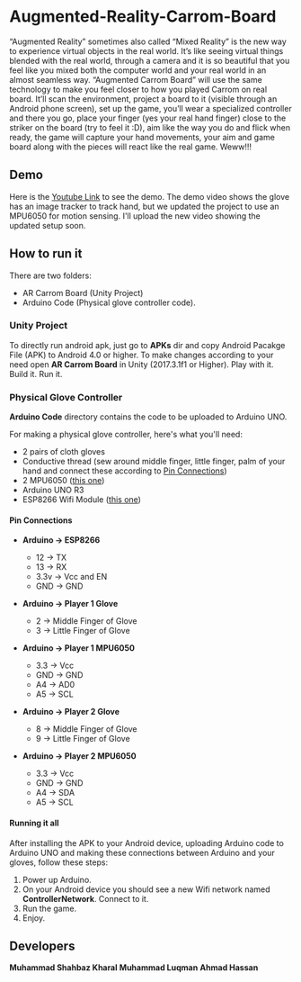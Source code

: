 # Augmented-Reality-Carrom-Board
“Augmented Reality” sometimes also called “Mixed Reality” is the new way to experience
virtual objects in the real world. It’s like seeing virtual things blended with the real world,
through a camera and it is so beautiful that you feel like you mixed both the computer
world and your real world in an almost seamless way.
“Augmented Carrom Board” will use the same technology to make you feel closer
to how you played Carrom on real board. It’ll scan the environment, project a board to it (visible
through an Android phone screen), set up the game, you’ll wear a specialized controller and
there you go, place your finger (yes your real hand finger) close to the striker on the board (try to feel it :D), aim
like the way you do and flick when ready, the game will capture your hand movements, your aim
and game board along with the pieces will react like the real game. Weww!!!
## Demo
Here is the [Youtube Link](https://www.youtube.com/watch?v=CXEz-am8Rn8) to see the demo. The demo video shows the glove has an image tracker to track hand, but we updated the project to use an MPU6050 for motion sensing. I'll upload the new video showing the updated setup soon.

## How to run it
There are two folders:
* AR Carrom Board (Unity Project)
* Arduino Code (Physical glove controller code).

### Unity Project
To directly run android apk, just go to **APKs** dir and copy Android Pacakge File (APK) to Android 4.0 or higher.
To make changes according to your need open **AR Carrom Board** in Unity (2017.3.1f1 or Higher). Play with it. Build it. Run it.

### Physical Glove Controller
**Arduino Code** directory contains the code to be uploaded to Arduino UNO.

For making a physical glove controller, here's what you'll need:
* 2 pairs of cloth gloves
* Conductive thread (sew around middle finger, little finger, palm of your hand and connect these according to [Pin Connections](https://github.com/m-shahbaz-kharal/Augmented-Reality-Carrom-Board/blob/master/README.md#pin-connections)) 
* 2 MPU6050 ([this one](https://www.sparkfun.com/products/11028))
* Arduino UNO R3
* ESP8266 Wifi Module ([this one](https://www.sparkfun.com/products/13678))

#### Pin Connections
* **Arduino -> ESP8266**
  * 12 -> TX
  * 13 -> RX
  * 3.3v -> Vcc and EN
  * GND -> GND

* **Arduino -> Player 1 Glove**
  * 2 -> Middle Finger of Glove
  * 3 -> Little Finger of Glove
* **Arduino -> Player 1 MPU6050**
  * 3.3 -> Vcc
  * GND -> GND
  * A4 -> AD0
  * A5 -> SCL

* **Arduino -> Player 2 Glove**
  * 8 -> Middle Finger of Glove
  * 9 -> Little Finger of Glove
* **Arduino -> Player 2 MPU6050**
  * 3.3 -> Vcc
  * GND -> GND
  * A4 -> SDA
  * A5 -> SCL

#### Running it all
After installing the APK to your Android device, uploading Arduino code to Arduino UNO and making these connections between Arduino and your gloves, follow these steps:
1. Power up Arduino.
2. On your Android device you should see a new Wifi network named **ControllerNetwork**. Connect to it.
3. Run the game.
4. Enjoy.

## Developers
**Muhammad Shahbaz Kharal**
**Muhammad Luqman**
**Ahmad Hassan**
